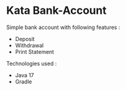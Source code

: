 # Kata Bank-Account

Simple bank account with following features :
- Deposit
- Withdrawal
- Print Statement

Technologies used :
- Java 17
- Gradle